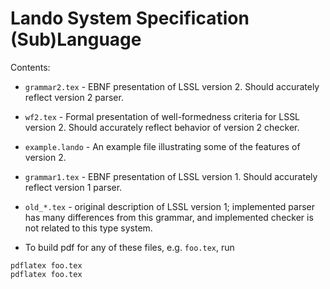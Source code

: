 # Lando System Specification (Sub)Language 

Contents:

- `grammar2.tex` - EBNF presentation of LSSL version 2. Should accurately reflect version 2 parser.

- `wf2.tex` - Formal presentation of well-formedness criteria for LSSL version 2.  Should accurately reflect behavior of version 2 checker.

- `example.lando` - An example file illustrating some of the features of version 2.

- `grammar1.tex` - EBNF presentation of LSSL version 1. Should accurately reflect version 1 parser. 

- `old_*.tex` - original description of LSSL version 1; implemented parser has many differences from this grammar, and implemented checker is not related to this type system.

- To build pdf for any of these files, e.g. `foo.tex`, run 
```
pdflatex foo.tex
pdflatex foo.tex
```
